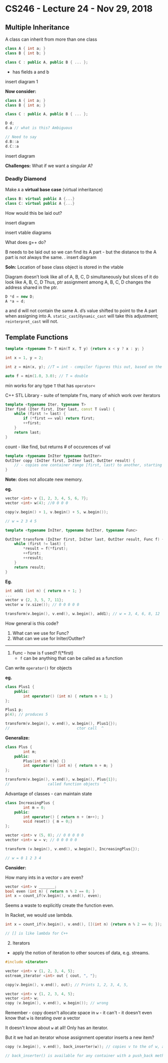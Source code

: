 # CS246 - Lecture 24 - Nov 29, 2018

## Multiple Inheritance

A class can inherit from more than one class

```C++
class A { int a; }
class B { int b; }

class C : public A, public B { ... };
```
- has fields a and b

insert diagram 1

**Now consider:**

```C++
class A { int a; }
class B { int a; }

class C : public A, public B { ... };

D d;
d.a // what is this? Ambiguous

// Need to say
d.B::a
d.C::a
```
insert diagram

**Challenges:**
What if we want a singular A?

### Deadly Diamond

Make `A` a **virtual base case** (virtual inheritance)

```C++
class B: virtual public A {...}
class C: virtual public A {...}
```

How would this be laid out?

insert diagram

insert vtable diagrams

What does g++ do?

B needs to be laid out so we can find its A part - but the distance to the A part is not always the same.
.
insert diagram

**Soln:** Location of base class object is stored in the vtable 

Diagram doesn’t look like all of A, B, C, D simultaneously but slices of it do look like A, B, C, D
Thus, ptr assignment among A, B, C, D changes the address shared in the ptr.

```C++
D *d = new D;
A *a = d;
```

a and d will not contain the same A.
d’s value shifted to point to the A part when assigning into A.
`static_cast`/`dynamic_cast` will take this adjustment; `reinterpret_cast` will not.

## Template Functions

```C++
template <typename T> T min(T x, T y) {return x < y ? x : y; }

int x = 1, y = 2;

int z = min(x, y); //T = int - compiler figures this out, based on the types of x and y - don't have to say min<int>(x, y)

auto f = min(1.0, 3.0); // T = double
```

min works for any type `T` that has `operator<`

C++ STL Library <algorithm> - suite of template f'ns, many of which work over iterators 

```C++
template <typename Iter, typename T>
Iter find (Iter first, Iter last, const T &val) {
    while (first != last) {
        if (*first == val) return first;
        ++first; 
    }
    return last;
}
```

count - like find, but returns # of occurences of val

```C++
template <typename InIter typename OutIter>
OutIter copy (InIter first, InIter last, OutIter result) {
    // - copies one container range [first, last) to another, starting at result
}
```

**Note:** does not allocate new memory.

**eg.**
```C++
vector <int> v {1, 2, 3, 4, 5, 6, 7};
vector <int> w(4); //0 0 0 0

copy(v.begin() + 1, v.begin() + 5, w.begin());

// w = 2 3 4 5
```

```C++
template <typename InIter, typename OutIter, typename Func>

OutIter transform (InIter first, InIter last, OutIter result, Func f) {
    while (first != last) {
        *result = f(*first);
        ++first;
        ++result;
    }
    return result;
}
```

**Eg.**

```C++
int add1 (int n) { return n + 1; }
...
vector v {2, 3, 5, 7, 11};
vector w (v.size()); // 0 0 0 0 0

transform(v.begin(), v.end(), w.begin(), add1); // w = 3, 4, 6, 8, 12
```

How general is this code?

1. What can we use for Func?
2. What can we use for InIter/OutIter? 

----------------------------
    
1. Func - how is f used? f(*first) 
   - `f` can be anything that can be called as a function

Can write `operator()` for objects

**eg.**
```C++
class Plus1 {
    public:
        int operator() (int n) { return n + 1; }
};

Plus1 p;
p(4); // produces 5
```

```C++
transform(v.begin(), v.end(), w.begin(), Plus1{});
//                              ctor call  ^
```
**Generalize:**
```C++
class Plus {
        int m;
    public:
        Plus(int m) m{m} {}
        int operator() (int n) { return n + m; }
};
```
```C++
transform(v.begin(), v.end(), w.begin(), Plus{1});
//                 called function objects  ^
```

Advantage of classes - can maintain state

```C++
class IncreasingPlus {
        int m = 0;
    public:
        int operator() { return n + (m++); }
        void reset() { m = 0;}
};
```

```C++
vector <int> v (5, 0); // 0 0 0 0 0
vector <int> w = v; // 0 0 0 0 0

transform (v.begin(), v.end(), w.begin(), IncreasingPlus{});

// w = 0 1 2 3 4
```

**Consider:**

How many ints in a vector `v` are even?

```C++
vector <int> v _______;
bool even (int n) { return n % 2 == 0; }
int x = count_if(v.begin(), v.end(), even);
```

Seems a waste to explicitly create the function even. 

In Racket, we would use lambda.

```C++
int x = count_if(v.begin(), v.end(), [](int n) {return n % 2 == 0; });

// [] is like lambda for C++
```
2. Iterators

- apply the notion of iteration to other sources of data, e.g. streams.

```C++
#include <iterator>

vector <int> v {1, 2, 3, 4, 5};
ostream_iterator <int> out { cout, ", "};

copy(v.begin(), v.end(), out); // Prints 1, 2, 3, 4, 5,

vector <int> v {1, 2, 3, 4, 5};
vector <int> w;
copy (v.begin(), v.end(), w.begin()); // wrong
```

Remember - copy doesn't allocate space in `w` - it can't - it doesn't even know that `w` is iterating over a vector

It doesn't know about `w` at all! Only has an iterator.

But it we had an iterator whose assignment operator inserts a new item?

```C++
copy (v.begin(), v.end(), back_inserter(w)); // copies v to the of w, adding new entries

// back_inserter() is available for any container with a push_back method.
```







